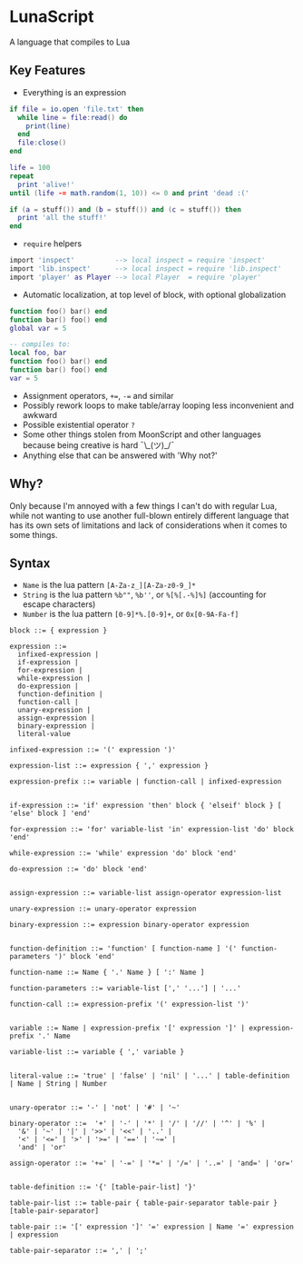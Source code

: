 # LunaScript

A language that compiles to Lua

## Key Features

- Everything is an expression

```lua
if file = io.open 'file.txt' then
  while line = file:read() do
    print(line)
  end
  file:close()
end

life = 100
repeat
  print 'alive!'
until (life -= math.random(1, 10)) <= 0 and print 'dead :('

if (a = stuff()) and (b = stuff()) and (c = stuff()) then
  print 'all the stuff!'
end
```

- `require` helpers

```lua
import 'inspect'          --> local inspect = require 'inspect'
import 'lib.inspect'      --> local inspect = require 'lib.inspect'
import 'player' as Player --> local Player  = require 'player'
```

- Automatic localization, at top level of block, with optional globalization

```lua
function foo() bar() end
function bar() foo() end
global var = 5

-- compiles to:
local foo, bar
function foo() bar() end
function bar() foo() end
var = 5
```

- Assignment operators, `+=`, `-=` and similar
- Possibly rework loops to make table/array looping less inconvenient and awkward
- Possible existential operator `?`
- Some other things stolen from MoonScript and other languages because being creative is hard ¯\\\_(ツ)\_/¯
- Anything else that can be answered with 'Why not?'

## Why?

Only because I'm annoyed with a few things I can't do with regular Lua, while not wanting to use another full-blown entirely different language that has its own sets of limitations and lack of considerations when it comes to some things.

## Syntax

- `Name` is the lua pattern `[A-Za-z_][A-Za-z0-9_]*`
- `String` is the lua pattern `%b""`, `%b''`, or `%[%[.-%]%]` (accounting for escape characters)
- `Number` is the lua pattern `[0-9]*%.[0-9]+`, or `0x[0-9A-Fa-f]`

```
block ::= { expression }

expression ::=
  infixed-expression |
  if-expression |
  for-expression |
  while-expression |
  do-expression |
  function-definition |
  function-call |
  unary-expression |
  assign-expression |
  binary-expression |
  literal-value

infixed-expression ::= '(' expression ')'

expression-list ::= expression { ',' expression }

expression-prefix ::= variable | function-call | infixed-expression


if-expression ::= 'if' expression 'then' block { 'elseif' block } [ 'else' block ] 'end'

for-expression ::= 'for' variable-list 'in' expression-list 'do' block 'end'

while-expression ::= 'while' expression 'do' block 'end'

do-expression ::= 'do' block 'end'


assign-expression ::= variable-list assign-operator expression-list

unary-expression ::= unary-operator expression

binary-expression ::= expression binary-operator expression


function-definition ::= 'function' [ function-name ] '(' function-parameters ')' block 'end'

function-name ::= Name { '.' Name } [ ':' Name ]

function-parameters ::= variable-list [',' '...'] | '...'

function-call ::= expression-prefix '(' expression-list ')'


variable ::= Name | expression-prefix '[' expression ']' | expression-prefix '.' Name

variable-list ::= variable { ',' variable }


literal-value ::= 'true' | 'false' | 'nil' | '...' | table-definition | Name | String | Number


unary-operator ::= '-' | 'not' | '#' | '~'

binary-operator ::=  '+' | '-' | '*' | '/' | '//' | '^' | '%' |
  '&' | '~' | '|' | '>>' | '<<' | '..' |
  '<' | '<=' | '>' | '>=' | '==' | '~=' |
  'and' | 'or'

assign-operator ::= '+=' | '-=' | '*=' | '/=' | '..=' | 'and=' | 'or='


table-definition ::= '{' [table-pair-list] '}'

table-pair-list ::= table-pair { table-pair-separator table-pair } [table-pair-separator]

table-pair ::= '[' expression ']' '=' expression | Name '=' expression | expression

table-pair-separator ::= ',' | ';'
```
